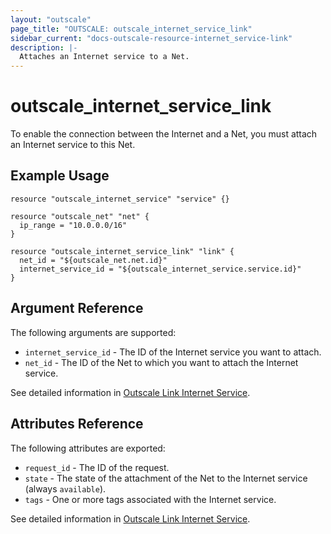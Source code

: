 ```yaml
---
layout: "outscale"
page_title: "OUTSCALE: outscale_internet_service_link"
sidebar_current: "docs-outscale-resource-internet_service-link"
description: |-
  Attaches an Internet service to a Net.
---
```


# outscale_internet_service_link

To enable the connection between the Internet and a Net, you must attach an Internet service to this Net.

## Example Usage

```hcl
resource "outscale_internet_service" "service" {}

resource "outscale_net" "net" {
  ip_range = "10.0.0.0/16"
}

resource "outscale_internet_service_link" "link" {
  net_id = "${outscale_net.net.id}"
  internet_service_id = "${outscale_internet_service.service.id}"
}
```

## Argument Reference

The following arguments are supported:

* `internet_service_id` - The ID of the Internet service you want to attach.
* `net_id` - The ID of the Net to which you want to attach the Internet service.

See detailed information in [Outscale Link Internet Service](http://docs.outscale.com/api_fcu/operations/Action_AttachInternetGateway_get.html#_api_fcu-action_attachinternetservice_get).

## Attributes Reference

The following attributes are exported:

* `request_id` - The ID of the request.
* `state` - The state of the attachment of the Net to the Internet service (always `available`).
* `tags` - One or more tags associated with the Internet service.

See detailed information in [Outscale Link Internet Service](http://docs.outscale.com/api_fcu/operations/Action_AttachInternetGateway_get.html#_api_fcu-action_attachinternetservice_get).
